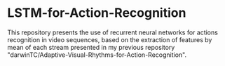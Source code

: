 # LSTM-for-Action-Recognition
This repository presents the use of recurrent neural networks for actions recognition in video sequences, based on the extraction of features by mean of each stream presented in my previous repository "darwinTC/Adaptive-Visual-Rhythms-for-Action-Recognition".
